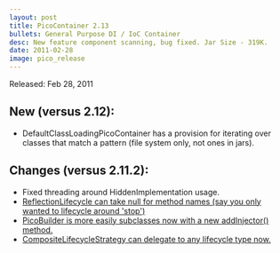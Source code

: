 ```yaml
---
layout: post
title: PicoContainer 2.13
bullets: General Purpose DI / IoC Container
desc: New feature component scanning, bug fixed. Jar Size - 319K.
date: 2011-02-28
image: pico_release
---
```

Released: Feb 28, 2011

## New (versus 2.12):

-   DefaultClassLoadingPicoContainer has a provision for iterating over classes that match a pattern (file system only, not ones in jars).

## Changes (versus 2.11.2):

-   Fixed threading around HiddenImplementation usage.
-   [ReflectionLifecycle can take null for method names (say you only wanted to lifecycle around 'stop')](http://jira.codehaus.org/browse/PICO-379)
-   [PicoBuilder is more easily subclasses now with a new addInjector() method.](http://jira.codehaus.org/browse/PICO-380)
-   [CompositeLifecycleStrategy can delegate to any lifecycle type now.](http://jira.codehaus.org/browse/PICO-381)

